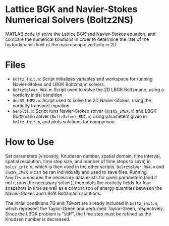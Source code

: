 # Lattice BGK and Navier-Stokes Numerical Solvers (Boltz2NS)
MATLAB code to solve the Lattice BGK and Navier-Stokes equation, and compare the numerical solutions in order to determine the rate of the hydrodynamic limit of the macroscopic vorticity in 2D.

# Files
- `boltz_init.m`: Script initializes variables and workspace for running Navier-Stokes and LBGK Boltzmann solvers.
- `BoltzSolver_RK4.m`: Script used to solve the 2D LBGK Boltzmann, using a vorticity initial condition
- `dnsNS_IMEX.m`: Script used to solve the 2D Navier-Stokes, using the vorticity transport equation
- `Genplts.m`: Script runs Navier-Stokes solver (`dnsNS_IMEX.m`) and LBGK Boltzmann solver (`BoltzSolver_RK4.m`) using parameters given in `boltz_init.m`, and plots solutions for comparison 

# How to Use
Set parameters (viscosity, Knudesen number, spatial domain, time interval, spatial resolution, time step size, and number of time steps to save) in `boltz_init.m`, which is then used in the other scripts. `BoltzSolver_RK4.m` and `dnsNS_IMEX.m` can be ran individually and used to save files. Running `Genplts.m` ensures the necessary data exists for given parameters (and if not it runs the necessary solver), then plots the vorticity fields for four snapshots in time as well as a comparison of energy quantites between the Navier-Stokes and LBGK Boltzmann solutions.

The initial conditions *TG* and *TGvort* are already included in `boltz_init.m`, which represent the Taylor-Green and perturbed Taylor-Green, respectively. Since the LBGK problem is "stiff", the time step must be refined as the Knudsen number is decreased. 

